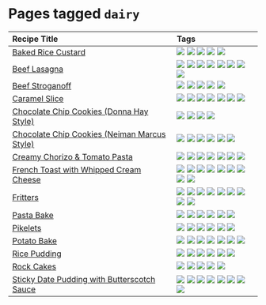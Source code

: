 # Pages tagged `dairy`

|Recipe Title|Tags
|:---|:---|
|[Baked Rice Custard](../recipes/bakedricecustard.md)|[![](https://img.shields.io/badge/tag-baked-c5d714)](tags/baked.md) [![](https://img.shields.io/badge/tag-dairy-4b9e32)](tags/dairy.md) [![](https://img.shields.io/badge/tag-dessert-84f8cf)](tags/dessert.md) [![](https://img.shields.io/badge/tag-rice-25a9f1)](tags/rice.md) [![](https://img.shields.io/badge/tag-vegetarian-473080)](tags/vegetarian.md)|
|[Beef Lasagna](../recipes/beeflasagna.md)|[![](https://img.shields.io/badge/tag-baked-c5d714)](tags/baked.md) [![](https://img.shields.io/badge/tag-beef-93e32e)](tags/beef.md) [![](https://img.shields.io/badge/tag-dairy-4b9e32)](tags/dairy.md) [![](https://img.shields.io/badge/tag-dinner-945e60)](tags/dinner.md) [![](https://img.shields.io/badge/tag-easy-72fcc)](tags/easy.md) [![](https://img.shields.io/badge/tag-italian-3bf9ab)](tags/italian.md) [![](https://img.shields.io/badge/tag-pasta-617c8)](tags/pasta.md) [![](https://img.shields.io/badge/tag-stovetop-9bf4b7)](tags/stovetop.md)|
|[Beef Stroganoff](../recipes/beefstroganoff.md)|[![](https://img.shields.io/badge/tag-beef-93e32e)](tags/beef.md) [![](https://img.shields.io/badge/tag-dairy-4b9e32)](tags/dairy.md) [![](https://img.shields.io/badge/tag-dinner-945e60)](tags/dinner.md) [![](https://img.shields.io/badge/tag-russian-4a7017)](tags/russian.md) [![](https://img.shields.io/badge/tag-stovetop-9bf4b7)](tags/stovetop.md)|
|[Caramel Slice](../recipes/caramelslice.md)|[![](https://img.shields.io/badge/tag-amazing-3faa68)](tags/amazing.md) [![](https://img.shields.io/badge/tag-baked-c5d714)](tags/baked.md) [![](https://img.shields.io/badge/tag-chocolate-a168f4)](tags/chocolate.md) [![](https://img.shields.io/badge/tag-dairy-4b9e32)](tags/dairy.md) [![](https://img.shields.io/badge/tag-long_prep_time-786ed6)](tags/long_prep_time.md) [![](https://img.shields.io/badge/tag-snack-33b5de)](tags/snack.md) [![](https://img.shields.io/badge/tag-vegetarian-473080)](tags/vegetarian.md)|
|[Chocolate Chip Cookies (Donna Hay Style)](../recipes/chocolatechipcookiesdonnahay.md)|[![](https://img.shields.io/badge/tag-baked-c5d714)](tags/baked.md) [![](https://img.shields.io/badge/tag-chocolate-a168f4)](tags/chocolate.md) [![](https://img.shields.io/badge/tag-dairy-4b9e32)](tags/dairy.md) [![](https://img.shields.io/badge/tag-snack-33b5de)](tags/snack.md)|
|[Chocolate Chip Cookies (Neiman Marcus Style)](../recipes/chocolatechipcookiesneimanmarcus.md)|[![](https://img.shields.io/badge/tag-amazing-3faa68)](tags/amazing.md) [![](https://img.shields.io/badge/tag-baked-c5d714)](tags/baked.md) [![](https://img.shields.io/badge/tag-chocolate-a168f4)](tags/chocolate.md) [![](https://img.shields.io/badge/tag-coffee-e2851f)](tags/coffee.md) [![](https://img.shields.io/badge/tag-dairy-4b9e32)](tags/dairy.md) [![](https://img.shields.io/badge/tag-snack-33b5de)](tags/snack.md)|
|[Creamy Chorizo & Tomato Pasta](../recipes/creamychorizotomatopasta.md)|[![](https://img.shields.io/badge/tag-boiled-6685b7)](tags/boiled.md) [![](https://img.shields.io/badge/tag-dairy-4b9e32)](tags/dairy.md) [![](https://img.shields.io/badge/tag-italian-3bf9ab)](tags/italian.md) [![](https://img.shields.io/badge/tag-lunch-be57aa)](tags/lunch.md) [![](https://img.shields.io/badge/tag-pasta-617c8)](tags/pasta.md) [![](https://img.shields.io/badge/tag-sides-12b63)](tags/sides.md) [![](https://img.shields.io/badge/tag-stovetop-9bf4b7)](tags/stovetop.md)|
|[French Toast with Whipped Cream Cheese](../recipes/frenchtoastwhippedcreamcheese.md)|[![](https://img.shields.io/badge/tag-amazing-3faa68)](tags/amazing.md) [![](https://img.shields.io/badge/tag-breakfast-48e52e)](tags/breakfast.md) [![](https://img.shields.io/badge/tag-dairy-4b9e32)](tags/dairy.md) [![](https://img.shields.io/badge/tag-dessert-84f8cf)](tags/dessert.md) [![](https://img.shields.io/badge/tag-fried-379a95)](tags/fried.md) [![](https://img.shields.io/badge/tag-large_quantity-424c13)](tags/large_quantity.md) [![](https://img.shields.io/badge/tag-messy-8ce6fc)](tags/messy.md) [![](https://img.shields.io/badge/tag-mine-9ab3df)](tags/mine.md) [![](https://img.shields.io/badge/tag-vegetarian-473080)](tags/vegetarian.md)|
|[Fritters](../recipes/fritters.md)|[![](https://img.shields.io/badge/tag-chicken-d93385)](tags/chicken.md) [![](https://img.shields.io/badge/tag-dairy-4b9e32)](tags/dairy.md) [![](https://img.shields.io/badge/tag-dinner-945e60)](tags/dinner.md) [![](https://img.shields.io/badge/tag-family-f05668)](tags/family.md) [![](https://img.shields.io/badge/tag-fried-379a95)](tags/fried.md) [![](https://img.shields.io/badge/tag-ham-1d5152)](tags/ham.md) [![](https://img.shields.io/badge/tag-lamb-af803c)](tags/lamb.md) [![](https://img.shields.io/badge/tag-leftovers-e2596)](tags/leftovers.md) [![](https://img.shields.io/badge/tag-vegetables-f1d19f)](tags/vegetables.md)|
|[Pasta Bake](../recipes/pastabake.md)|[![](https://img.shields.io/badge/tag-baked-c5d714)](tags/baked.md) [![](https://img.shields.io/badge/tag-beef-93e32e)](tags/beef.md) [![](https://img.shields.io/badge/tag-cheesey-603dc8)](tags/cheesey.md) [![](https://img.shields.io/badge/tag-dairy-4b9e32)](tags/dairy.md) [![](https://img.shields.io/badge/tag-pasta-617c8)](tags/pasta.md) [![](https://img.shields.io/badge/tag-sides-12b63)](tags/sides.md)|
|[Pikelets](../recipes/pikelets.md)|[![](https://img.shields.io/badge/tag-breakfast-48e52e)](tags/breakfast.md) [![](https://img.shields.io/badge/tag-dairy-4b9e32)](tags/dairy.md) [![](https://img.shields.io/badge/tag-dessert-84f8cf)](tags/dessert.md) [![](https://img.shields.io/badge/tag-family-f05668)](tags/family.md) [![](https://img.shields.io/badge/tag-fried-379a95)](tags/fried.md) [![](https://img.shields.io/badge/tag-vegetarian-473080)](tags/vegetarian.md)|
|[Potato Bake](../recipes/potatobake.md)|[![](https://img.shields.io/badge/tag-baked-c5d714)](tags/baked.md) [![](https://img.shields.io/badge/tag-cheesey-603dc8)](tags/cheesey.md) [![](https://img.shields.io/badge/tag-dairy-4b9e32)](tags/dairy.md) [![](https://img.shields.io/badge/tag-potato-2ebd3b)](tags/potato.md) [![](https://img.shields.io/badge/tag-savoury-8f457a)](tags/savoury.md) [![](https://img.shields.io/badge/tag-sides-12b63)](tags/sides.md) [![](https://img.shields.io/badge/tag-vegetarian-473080)](tags/vegetarian.md)|
|[Rice Pudding](../recipes/ricepudding.md)|[![](https://img.shields.io/badge/tag-dairy-4b9e32)](tags/dairy.md) [![](https://img.shields.io/badge/tag-dessert-84f8cf)](tags/dessert.md) [![](https://img.shields.io/badge/tag-easy-72fcc)](tags/easy.md) [![](https://img.shields.io/badge/tag-rice-25a9f1)](tags/rice.md) [![](https://img.shields.io/badge/tag-rice_cooker-f6b493)](tags/rice_cooker.md) [![](https://img.shields.io/badge/tag-vegetarian-473080)](tags/vegetarian.md)|
|[Rock Cakes](../recipes/rockcakes.md)|[![](https://img.shields.io/badge/tag-baked-c5d714)](tags/baked.md) [![](https://img.shields.io/badge/tag-dairy-4b9e32)](tags/dairy.md) [![](https://img.shields.io/badge/tag-family-f05668)](tags/family.md) [![](https://img.shields.io/badge/tag-snack-33b5de)](tags/snack.md) [![](https://img.shields.io/badge/tag-vegetarian-473080)](tags/vegetarian.md)|
|[Sticky Date Pudding with Butterscotch Sauce](../recipes/stickydatepuddingwithbutterscotchsauce.md)|[![](https://img.shields.io/badge/tag-amazing-3faa68)](tags/amazing.md) [![](https://img.shields.io/badge/tag-baked-c5d714)](tags/baked.md) [![](https://img.shields.io/badge/tag-british-c6d429)](tags/british.md) [![](https://img.shields.io/badge/tag-coffee-e2851f)](tags/coffee.md) [![](https://img.shields.io/badge/tag-dairy-4b9e32)](tags/dairy.md) [![](https://img.shields.io/badge/tag-dessert-84f8cf)](tags/dessert.md) [![](https://img.shields.io/badge/tag-stovetop-9bf4b7)](tags/stovetop.md) [![](https://img.shields.io/badge/tag-vegetarian-473080)](tags/vegetarian.md)|